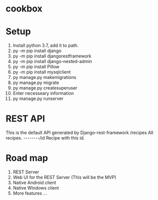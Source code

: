 # cookbox


# Setup

1) Install python 3.7, add it to path.
2) py -m pip install django
3) py -m pip install djangorestframework
4) py -m pip install django-nested-admin
5) py -m pip install Pillow
6) py -m pip install mysqlclient
7) py manage.py makemigrations
7) py manage.py migrate
8) py manage.py createsuperuser
9) Enter necesseary information
10) py manage.py runserver

# REST API

This is the default API generated by Django-rest-framework
/recipes      All recipes.
--------/id   Recipe with this id.

# Road map

1) REST Server
2) Web UI for the REST Server (This will be the MVP)
3) Native Android client
4) Native Windows client
5) More features ...
